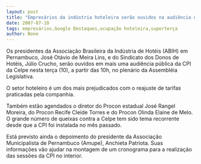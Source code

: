 ```yaml
---
layout: post
title: "Empresários da indústria hoteleira serão ouvidos na audiência desta terça"
date: 2007-07-10
tags: empresários,Google Destaques,ocupação hoteleira,superterça
author: None
---
```

Os presidentes da Associa&ccedil;&atilde;o Brasileira da Ind&uacute;stria de Hot&eacute;is (ABIH) em Pernambuco, Jos&eacute; Ot&aacute;vio de Meira Lins, e do Sindicato dos Donos de Hot&eacute;is, J&uacute;lio Crucho, ser&atilde;o ouvidos em mais uma audi&ecirc;ncia p&uacute;blica da CPI da Celpe nesta ter&ccedil;a (10), a partir das 10h, no plen&aacute;rio da Assembl&eacute;ia Legislativa. 

O setor hoteleiro &eacute; um dos mais prejudicados com o reajuste de tarifas praticadas pela companhia. 

Tamb&eacute;m est&atilde;o agendados o diretor do Procon estadual Jos&eacute; Rangel Moreira, do Procon Recife Cleide Torres e do Procon Olinda Elaine de Melo. O grande n&uacute;mero de queixas contra a Celpe tem sido tema recorrente desde que a CPI foi instalada no m&ecirc;s passado. 

Est&aacute; previsto ainda o depoimento do presidente da Associa&ccedil;&atilde;o Municipalista de Pernambuco (Amupe), Anchieta Patriota.&nbsp;Suas informa&ccedil;&otilde;es&nbsp;v&atilde;o ajudar na montagem de um cronograma para a realiza&ccedil;&atilde;o das sess&otilde;es da CPI no interior. 